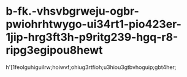 # b-fk.-vhsvbgrweju-ogbr-pwiohrhtwygo-ui34rt1-pio423er-1jip-hrg3ft3h-p9ritg239-hgq-r8-ripg3egipou8hewt
h'[1feolguhiguilrw;hoiwvf;ohiug3rtfioh;u3hiou3gtbvhoguip;gbt4her;

